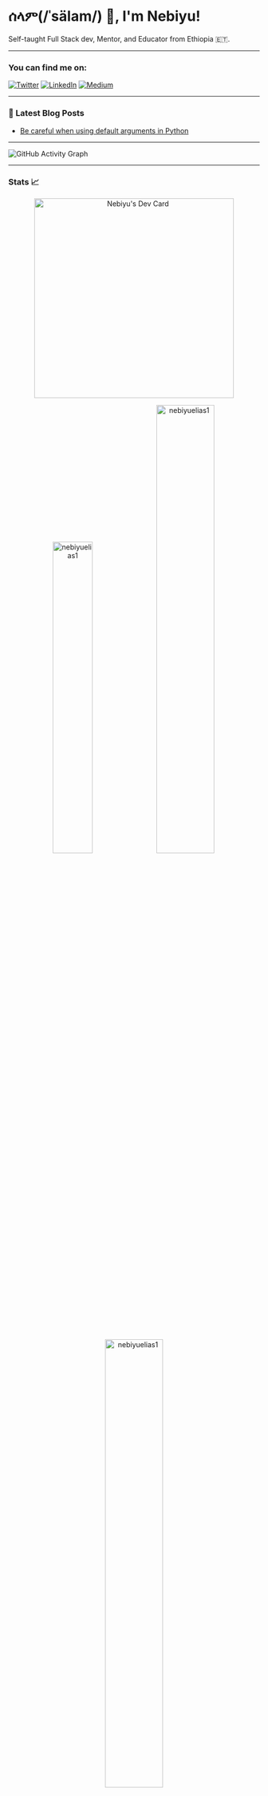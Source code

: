 # ሰላም(/ˈsälam/) 👋, I'm Nebiyu!
Self-taught Full Stack dev, Mentor, and Educator from Ethiopia 🇪🇹.

---
### You can find me on:
[![Twitter](https://img.shields.io/badge/Twitter-1DA1F2?style=for-the-badge&logo=twitter&logoColor=white)](https://twitter.com/nebex_elias)
[![LinkedIn](https://img.shields.io/badge/LinkedIn-0077B5?style=for-the-badge&logo=linkedin&logoColor=white)](https://www.linkedin.com/in/nebiyu-elias-talefe-8a2b24168/)
[![Medium](https://img.shields.io/badge/Medium-12100E?style=for-the-badge&logo=medium&logoColor=white)](https://medium.com/@nebiyuelias1)

---
### 📕 Latest Blog Posts
- [Be careful when using default arguments in Python](https://medium.com/@nebiyuelias1/be-careful-when-using-default-arguments-in-python-fd92df94efee)

---
![GitHub Activity Graph](https://activity-graph.herokuapp.com/graph?username=nebiyuelias1&theme=dracula&hide_border=true)

---
### Stats 📈
<p align="center"><a href="https://app.daily.dev/nebiyu1"><img src="https://api.daily.dev/devcards/674906ca88364cfeb40a354a31a5e3b2.png?r=s4q" width="400" alt="Nebiyu's Dev Card"/></a></p>

<p align="center">
  <img width="40%" src="https://github-readme-stats.vercel.app/api/top-langs?username=nebiyuelias1&show_icons=true&theme=dracula&title_color=ff8000&text_color=ffffff&bg_color=6a6a6a&locale=en&layout=compact&hide_border=true" alt="nebiyuelias1" /> 
  <img width="48%" src="https://github-readme-stats.vercel.app/api?username=nebiyuelias1&show_icons=true&theme=dracula&title_color=ff8000&text_color=ffffff&bg_color=6a6a6a&locale=en&hide_border=true" alt="nebiyuelias1" />
  <img width="48%" src="https://github-readme-streak-stats.herokuapp.com/?user=nebiyuelias1&theme=highcontrast&hide_border=true" alt="nebiyuelias1" />
</p>

